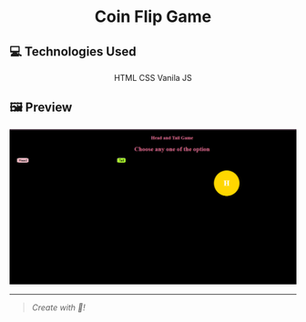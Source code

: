 <h1 align="center">Coin Flip Game</h1>

<h2>💻 Technologies Used</h2>

<div align="center">

HTML
CSS
Vanila JS

</div>


<h2>🖼️ Preview</h2>

<img src="preview.PNG">


<hr>

> _Create with 🧡!_ 